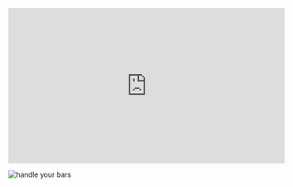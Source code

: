 <div>
<iframe 
        width="560" 
        height="315" 
        src="https://www.youtube.com/embed/YRd1ebvO0-E" 
        title="YouTube video player" 
        frameborder="0" 
        allow="accelerometer; autoplay; clipboard-write; encrypted-media; gyroscope; picture-in-picture" 
        allowfullscreen>
</iframe>
</div>


![handle your bars](https://www.youtube.com/embed/YRd1ebvO0-E)
